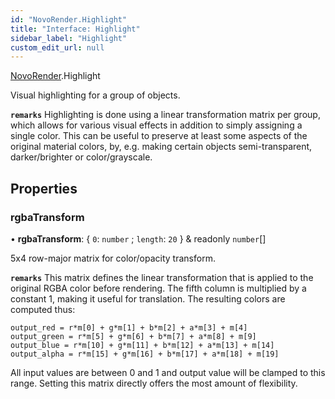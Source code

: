 ```yaml
---
id: "NovoRender.Highlight"
title: "Interface: Highlight"
sidebar_label: "Highlight"
custom_edit_url: null
---
```


[NovoRender](../namespaces/NovoRender.md).Highlight

Visual highlighting for a group of objects.

**`remarks`**
Highlighting is done using a linear transformation matrix per group, which allows for various visual effects in addition to simply assigning a single color.
This can be useful to preserve at least some aspects of the original material colors, by, e.g. making certain objects semi-transparent, darker/brighter or color/grayscale.

## Properties

### rgbaTransform

• **rgbaTransform**: { `0`: `number` ; `length`: ``20``  } & readonly `number`[]

5x4 row-major matrix for color/opacity transform.

**`remarks`**
This matrix defines the linear transformation that is applied to the original RGBA color before rendering.
The fifth column is multiplied by a constant 1, making it useful for translation.
The resulting colors are computed thus:
```
output_red = r*m[0] + g*m[1] + b*m[2] + a*m[3] + m[4]
output_green = r*m[5] + g*m[6] + b*m[7] + a*m[8] + m[9]
output_blue = r*m[10] + g*m[11] + b*m[12] + a*m[13] + m[14]
output_alpha = r*m[15] + g*m[16] + b*m[17] + a*m[18] + m[19]
```
All input values are between 0 and 1 and output value will be clamped to this range.
Setting this matrix directly offers the most amount of flexibility.
